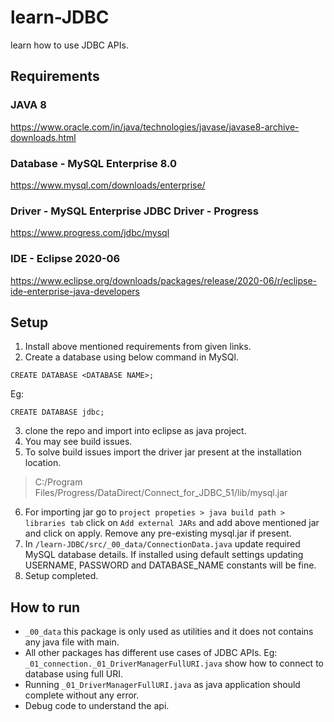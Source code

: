 # learn-JDBC
 learn how to use JDBC APIs. 

## Requirements
### JAVA 8
https://www.oracle.com/in/java/technologies/javase/javase8-archive-downloads.html

### Database - MySQL Enterprise 8.0

https://www.mysql.com/downloads/enterprise/

### Driver - MySQL Enterprise JDBC Driver - Progress

https://www.progress.com/jdbc/mysql

### IDE - Eclipse 2020-06
https://www.eclipse.org/downloads/packages/release/2020-06/r/eclipse-ide-enterprise-java-developers

## Setup 
1. Install above mentioned requirements from given links.
2. Create a database using below command in MySQl. 
```
CREATE DATABASE <DATABASE NAME>;
```
Eg:
```
CREATE DATABASE jdbc;
```
3. clone the repo and import into eclipse as java project.
4. You may see build issues.
5. To solve build issues import the driver jar present at the installation location.
> C:/Program Files/Progress/DataDirect/Connect_for_JDBC_51/lib/mysql.jar
6. For importing jar go to `project propeties > java build path > libraries tab` click on `Add external JARs` and add above mentioned jar and  click on apply. Remove any pre-existing mysql.jar if present.
7. In `/learn-JDBC/src/_00_data/ConnectionData.java` update required MySQL database details. If installed using default settings updating USERNAME, PASSWORD and DATABASE_NAME constants will be fine.
8. Setup completed. 

## How to run
* `_00_data` this package is only used as utilities and it does not contains any java file with main.
* All other packages has different use cases of JDBC APIs.
Eg: `_01_connection._01_DriverManagerFullURI.java` show how to connect to database using full URI. 
* Running `_01_DriverManagerFullURI.java` as java application should complete without any error.
* Debug code to understand the api.
